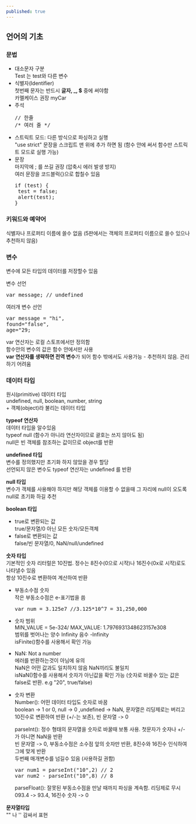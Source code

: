 ```yaml
---
published: true
---
```


## 언어의 기초

### 문법

- 대소문자 구분 <br>
  Test 는 test와 다른 변수
- 식별자(Identifier)<br>
  첫번째 문자는 반드시 **글자, _, $** 중에 써야함<br>
  카멜케이스 권장 myCar
- 주석<br>
  <pre>
  // 한줄
  /* 여러 줄 */
  </pre>
- 스트릭트 모드: 다른 방식으로 파싱하고 실행<br>
  "use strict" 문장을 스크립트 맨 위에 추가 하면 됨 (함수 안에 써서 함수만 스트릭트 모드로 실행 가능)
- 문장<br>
  마지막에 ; 를 쓰길 권장 (압축시 에러 발생 방지)<br>
  여러 문장을 코드블럭{}으로 합칠수 있음<br>
  <pre>
  if (test) {
   test = false;
   alert(test);
  }
  </pre>
 
### 키워드와 예약어
 
식별자나 프로퍼티 이름에 쓸수 없음 (5판에서는 객체의 프로퍼티 이름으로 쓸수 있으나 추천하지 않음)
 
### 변수 

변수에 모든 타입의 데이터를 저장할수 있음

변수 선언<br>
<pre>var message; // undefined</pre>

여러개 변수 선언<br>
<pre>
var message = "hi",
found="false",
age="29;
</pre>

var 연산자는 로컬 스토프에서만 정의함<br>
함수안의 변수의 값은 함수 안에서만 사용<br>
**var 연산자를 생략하면 전역 변수**가 되어 함수 밖에서도 사용가능 - 추천하지 않음. 관리하기 어려움

### 데이터 타입

원시(primitive) 데이터 타입<br>
undefined, null, boolean, number, string<br>
\+ 객체(object)라 불리는 데이터 타입

**typeof 연산자**<br>
데이터 타입을 알수있음<br>
typeof null (함수가 아니라 연산자이므로 괄호는 쓰지 않아도 됨)<br>
null은 빈 객체를 참조하는 값이므로 object를 반환

**undefined 타입**<br>
변수를 정의했지만 초기화 하지 않았을 경우 할당<br>
선언되지 않은 변수도 typeof 연산자는 undefined 를 반환

**null 타입**<br>
변수가 객체를 사용해야 하지만 해당 객체를 이용할 수 없을때 그 자리에 null이 오도록 null로 초기화 하길 추천

**boolean 타입**<br>
- true로 변환되는 값<br>
  true/문자열/0 아닌 모든 숫자/모든객체
- false로 변환되는 값<br>
  false/빈 문자열/0, NaN/null/undefined
  
**숫자 타입**<br>
기본적인 숫자 리터럴은 10진법. 정수는 8진수(0으로 시작)나 16진수(0x로 시작)로도 나타낼수 있음<br>
항상 10진수로 변환하여 계산하여 반환

- 부동소수점 숫자<br>
  작은 부동소수점은 e-표기법을 씀<br>
  <pre>var num = 3.125e7 //3.125*10^7 = 31,250,000</pre>

- 숫자 범위<br>
  MIN_VALUE = 5e-324/ MAX_VALUE: 1.7976931348623157e308<br>
  범위를 벗어나는 양수 Infinity 음수 -Infinity<br>
  isFinite()함수를 사용해서 확인 가능

- NaN: Not a number<br>
  에러를 반환하는것이 아님에 유의<br>
  NaN은 어떤 값과도 일치하지 않음 NaN끼리도 불일치<br>
  isNaN()함수를 사용해서 숫자가 아닌값을 확인 가능 (숫자로 바꿀수 있는 값은 false로 반환. e.g "20", true/false)
  
- 숫자 변환<br>
  Number(): 어떤 데이터 타입도 숫자로 바꿈<br>
  boolean -> 1 or 0, null -> 0 ,undefined -> NaN, 문자열은 리딩제로는 버리고 10진수로 변환하여 반환 (+/-는 보존), 빈 문자열 -> 0
  
  parseInt(): 정수 형태의 문자열을 숫자로 바꿀때 보통 사용. 첫문자가 숫자나 +/- 가 아니면 NaN을 반환<br>
  빈 문자열 -> 0, 부동소수점은 소수점 앞의 숫자만 반환, 8진수와 16진수 인식하여 그에 맞게 반환<br>
  두번째 매개변수를 넘길수 있음 (사용하길 권함)<br>
  <pre>
  var num1 = parseInt("10",2) // 2
  var num2 - parseInt("10",8) // 8    
  </pre>
  
  parseFloat(): 잘못된 부동소수점을 만날 때까지 파싱을 계속함. 리딩제로 무시<br>
  093.4 -> 93.4, 16진수 숫자 -> 0
  
**문자열타입**<br>
"" 나 '' 감싸서 표현
  
  
  




 
 
 
